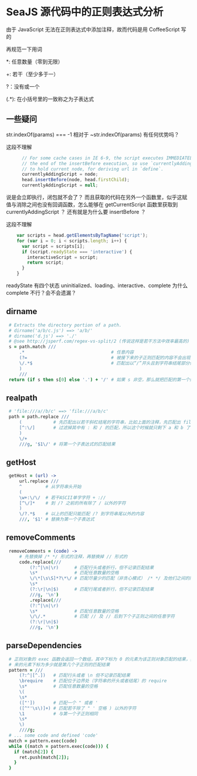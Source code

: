 # SeaJS 源代码中的正则表达式分析

由于 JavaScript 无法在正则表达式中添加注释，故而代码是用 CoffeeScript 写的

再规范一下用词

*: 任意数量（零到无限）

+: 若干（至少多于一）

?：没有或一个

(.*): 在小括号里的一致称之为子表达式

## 一些疑问
str.indexOf(params) === -1 相对于 ~str.indexOf(params) 有任何优势吗？

这段不理解

``` JavaScript
      // For some cache cases in IE 6-9, the script executes IMMEDIATELY after
      // the end of the insertBefore execution, so use `currentlyAddingScript`
      // to hold current node, for deriving url in `define`.
      currentlyAddingScript = node;
      head.insertBefore(node, head.firstChild);
      currentlyAddingScript = null;
```
说是会立即执行，闭包就不会了？
而且获取的代码在另外一个函数里，似乎这赋值与消除之间也没有回调函数，怎么能够在 getCurrentScript 函数里获取到 currentlyAddingScript ？
还有就是为什么要 insertBefore ？

这段不理解

``` JavaScript
    var scripts = head.getElementsByTagName('script');
    for (var i = 0; i < scripts.length; i++) {
      var script = scripts[i];
      if (script.readyState === 'interactive') {
        interactiveScript = script;
        return script;
      }
    }
```
readyState 有四个状态 uninitialized、loading、interactive、complete 为什么 complete 不行？会不会遗漏？

## dirname
``` CoffeeScript
 # Extracts the directory portion of a path.
 # dirname('a/b/c.js') ==> 'a/b/'
 # dirname('d.js') ==> './'
 # @see http://jsperf.com/regex-vs-split/2 (传说这样是若干方法中效率最高的)
 s = path.match ///
     .*                                 # 任意内容
     (?=                                # 被接下来的子正则匹配的内容不会出现在匹配结果中
     \/.*$                              # 匹配出以“/”开头且到字符串结尾部分依旧没有再出现“/”的字符串
     )
     ///
 return (if s then s[0] else '.') + '/' # 如果 s 非空，那么就把匹配的第一个结果拿出来（其实打死也就只有一个结果罢了），加上一个 '/'
```

## realpath
``` CoffeeScript
 # 'file:///a//b/c' ==> 'file:///a/b/c'
 path = path.replace ///
     (            # 先匹配出以若干斜杠结尾的字符串，比如上面的注释，先匹配出 file: a b 三个字符串
     [^:\/]       # 过滤掉其中有 : 和 / 的匹配，所以这个时候就只剩下 a 和 b 了
     )
     \/+
     ///g, '$1\/' # 将第一个子表达式的匹配结果
```

## getHost
``` CoffeeScript
 getHost = (url) ->
     url.replace ///
     ^         # 从字符串头开始 
     (
     \w+:\/\/  # 若干ASCII单字字符 + ://
     [^\/]*    # 到 /? 之前的所有除了 / 以外的字符
     )
     \/?.*$    # 以上的匹配只能匹配 /? 到字符串尾以外的内容
     ///, '$1' # 替换为第一个子表达式
```

## removeComments
``` CoffeeScript
 removeComments = (code) ->
     # 先替换掉 /* */ 形式的注释，再替换掉 // 形式的
     code.replace(///
         (?:^|\n|\r)      # 匹配行头或者折行，但不记录匹配结果
         \s*              # 匹配任意数量的空格
         \/\*[\s\S]*?\*\/ # 匹配尽量少的匹配（非贪心模式） /* */ 及他们之间的除了换行符以外的任意字符
         \s*
         (?:\r|\n|$)      # 匹配行尾或者折行，但不记录匹配结果
         ///g, '\n')
         .replace(///
         (?:^|\n|\r)
         \s*              # 匹配任意数量的空格
         \/\/.*           # 匹配 // 及 // 后到下个子正则之间的任意字符
         (?:\r|\n|$)
         ///g, '\n')
```

## parseDependencies
``` CoffeeScript
 # 正则对象的 exec 函数会返回一个数组，其中下标为 0 的元素为该正则对象匹配的结果，接下
 # 来的元素下标为多少就是第几个子正则的匹配结果
 pattern = ///
     (?:^|[^.])   # 匹配行头或者 \n 但不记录匹配结果
     \brequire    # 匹配位于边界处（字符串的开头或者结尾）的 require
     \s*          # 匹配任意数量的空格
     \(
     \s*
     (["'])       # 匹配一个 " 或者 '
     ([^"'\s\)]+) # 匹配若干除了 " ' 空格 ) 以外的字符
     \1           # 与第一个子正则相同
     \s* 
     \)
     ////g;
 # ... some code and defined 'code'
 match = pattern.exec(code)
 while ((match = pattern.exec(code))) {
   if (match[2]) {
     ret.push(match[2]);
   }
 }
```

